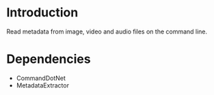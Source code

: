 # Introduction

Read metadata from image, video and audio files on the command line.

# Dependencies

- CommandDotNet
- MetadataExtractor
